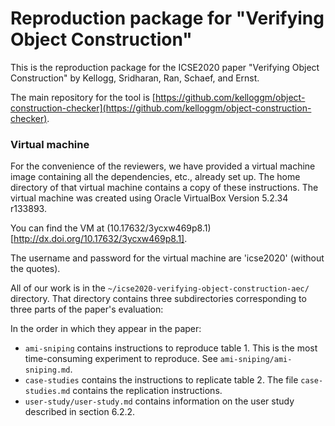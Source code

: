 Reproduction package for "Verifying Object Construction"
========================================================

This is the reproduction package for the ICSE2020 paper "Verifying Object Construction" by Kellogg, Sridharan, Ran, Schaef, and Ernst.

The main repository for the tool is [https://github.com/kelloggm/object-construction-checker](https://github.com/kelloggm/object-construction-checker).

### Virtual machine

For the convenience of the reviewers, we have provided a virtual machine image
containing all the dependencies, etc., already set up. The home directory of
that virtual machine contains a copy of these instructions. The virtual machine
was created using Oracle VirtualBox Version 5.2.34 r133893.

You can find the VM at (10.17632/3ycxw469p8.1)[http://dx.doi.org/10.17632/3ycxw469p8.1].

The username and password for the virtual machine are 'icse2020' (without the quotes).

All of our work is in the `~/icse2020-verifying-object-construction-aec/` directory. That directory contains three subdirectories corresponding to three parts of the paper's evaluation:

In the order in which they appear in the paper:
* `ami-sniping` contains instructions to reproduce table 1. This is the most time-consuming experiment to reproduce. See `ami-sniping/ami-sniping.md`.
* `case-studies` contains the instructions to replicate table 2. The file `case-studies.md` contains the replication instructions.
* `user-study/user-study.md` contains information on the user study described in section 6.2.2.
